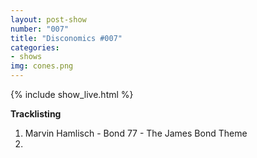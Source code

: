 ```yaml
---
layout: post-show
number: "007"
title: "Disconomics #007"
categories:
- shows
img: cones.png
---
```


{% include show_live.html %}

**Tracklisting**

1. Marvin Hamlisch - Bond 77 - The James Bond Theme
1.
